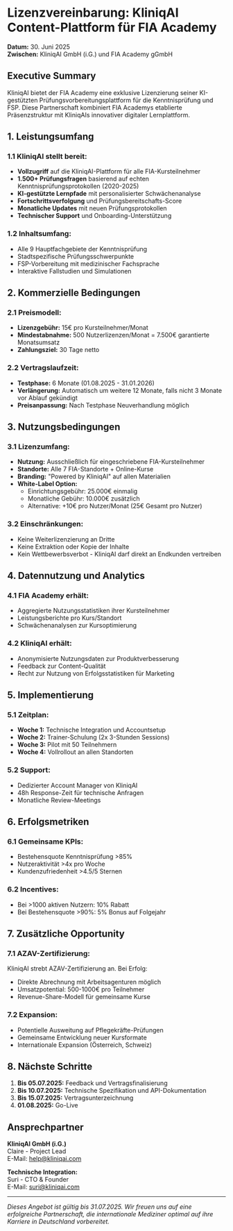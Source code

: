 # Lizenzvereinbarung: KliniqAI Content-Plattform für FIA Academy

**Datum:** 30. Juni 2025  
**Zwischen:** KliniqAI GmbH (i.G.) und FIA Academy gGmbH

## Executive Summary

KliniqAI bietet der FIA Academy eine exklusive Lizenzierung seiner KI-gestützten Prüfungsvorbereitungsplattform für die Kenntnisprüfung und FSP. Diese Partnerschaft kombiniert FIA Academys etablierte Präsenzstruktur mit KliniqAIs innovativer digitaler Lernplattform.

## 1. Leistungsumfang

### 1.1 KliniqAI stellt bereit:
- **Vollzugriff** auf die KliniqAI-Plattform für alle FIA-Kursteilnehmer
- **1.500+ Prüfungsfragen** basierend auf echten Kenntnisprüfungsprotokollen (2020-2025)
- **KI-gestützte Lernpfade** mit personalisierter Schwächenanalyse
- **Fortschrittsverfolgung** und Prüfungsbereitschafts-Score
- **Monatliche Updates** mit neuen Prüfungsprotokollen
- **Technischer Support** und Onboarding-Unterstützung

### 1.2 Inhaltsumfang:
- Alle 9 Hauptfachgebiete der Kenntnisprüfung
- Stadtspezifische Prüfungsschwerpunkte
- FSP-Vorbereitung mit medizinischer Fachsprache
- Interaktive Fallstudien und Simulationen

## 2. Kommerzielle Bedingungen

### 2.1 Preismodell:
- **Lizenzgebühr:** 15€ pro Kursteilnehmer/Monat
- **Mindestabnahme:** 500 Nutzerlizenzen/Monat = 7.500€ garantierte Monatsumsatz
- **Zahlungsziel:** 30 Tage netto

### 2.2 Vertragslaufzeit:
- **Testphase:** 6 Monate (01.08.2025 - 31.01.2026)
- **Verlängerung:** Automatisch um weitere 12 Monate, falls nicht 3 Monate vor Ablauf gekündigt
- **Preisanpassung:** Nach Testphase Neuverhandlung möglich

## 3. Nutzungsbedingungen

### 3.1 Lizenzumfang:
- **Nutzung:** Ausschließlich für eingeschriebene FIA-Kursteilnehmer
- **Standorte:** Alle 7 FIA-Standorte + Online-Kurse
- **Branding:** "Powered by KliniqAI" auf allen Materialien
- **White-Label Option:** 
  - Einrichtungsgebühr: 25.000€ einmalig
  - Monatliche Gebühr: 10.000€ zusätzlich
  - Alternative: +10€ pro Nutzer/Monat (25€ Gesamt pro Nutzer)

### 3.2 Einschränkungen:
- Keine Weiterlizenzierung an Dritte
- Keine Extraktion oder Kopie der Inhalte
- Kein Wettbewerbsverbot - KliniqAI darf direkt an Endkunden vertreiben

## 4. Datennutzung und Analytics

### 4.1 FIA Academy erhält:
- Aggregierte Nutzungsstatistiken ihrer Kursteilnehmer
- Leistungsberichte pro Kurs/Standort
- Schwächenanalysen zur Kursoptimierung

### 4.2 KliniqAI erhält:
- Anonymisierte Nutzungsdaten zur Produktverbesserung
- Feedback zur Content-Qualität
- Recht zur Nutzung von Erfolgsstatistiken für Marketing

## 5. Implementierung

### 5.1 Zeitplan:
- **Woche 1:** Technische Integration und Accountsetup
- **Woche 2:** Trainer-Schulung (2x 3-Stunden Sessions)
- **Woche 3:** Pilot mit 50 Teilnehmern
- **Woche 4:** Vollrollout an allen Standorten

### 5.2 Support:
- Dedizierter Account Manager von KliniqAI
- 48h Response-Zeit für technische Anfragen
- Monatliche Review-Meetings

## 6. Erfolgsmetriken

### 6.1 Gemeinsame KPIs:
- Bestehensquote Kenntnisprüfung >85%
- Nutzeraktivität >4x pro Woche
- Kundenzufriedenheit >4.5/5 Sternen

### 6.2 Incentives:
- Bei >1000 aktiven Nutzern: 10% Rabatt
- Bei Bestehensquote >90%: 5% Bonus auf Folgejahr

## 7. Zusätzliche Opportunity

### 7.1 AZAV-Zertifizierung:
KliniqAI strebt AZAV-Zertifizierung an. Bei Erfolg:
- Direkte Abrechnung mit Arbeitsagenturen möglich
- Umsatzpotential: 500-1000€ pro Teilnehmer
- Revenue-Share-Modell für gemeinsame Kurse

### 7.2 Expansion:
- Potentielle Ausweitung auf Pflegekräfte-Prüfungen
- Gemeinsame Entwicklung neuer Kursformate
- Internationale Expansion (Österreich, Schweiz)

## 8. Nächste Schritte

1. **Bis 05.07.2025:** Feedback und Vertragsfinalisierung
2. **Bis 10.07.2025:** Technische Spezifikation und API-Dokumentation
3. **Bis 15.07.2025:** Vertragsunterzeichnung
4. **01.08.2025:** Go-Live

## Ansprechpartner

**KliniqAI GmbH (i.G.)**  
Claire - Project Lead  
E-Mail: help@kliniqai.com  

**Technische Integration:**  
Suri - CTO & Founder  
E-Mail: suri@kliniqai.com

---

*Dieses Angebot ist gültig bis 31.07.2025. Wir freuen uns auf eine erfolgreiche Partnerschaft, die internationale Mediziner optimal auf ihre Karriere in Deutschland vorbereitet.*